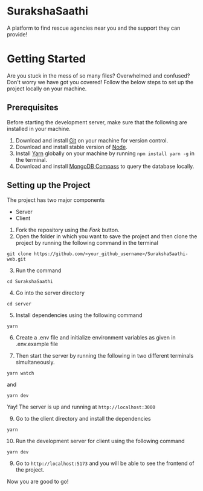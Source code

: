 # SurakshaSaathi

A platform to find rescue agencies near you and the support they can provide!

# Getting Started

Are you stuck in the mess of so many files? Overwhelmed and confused? Don't worry we have got you covered! Follow the below steps to set up the project locally on your machine.

## Prerequisites

Before starting the development server, make sure that the following are installed in your machine.

1. Download and install [Git](https://git-scm.com/) on your machine for version control.
2. Download and install stable version of [Node](https://nodejs.org/en).
3. Install [Yarn](https://yarnpkg.com/) globally on your machine by running `npm install yarn -g` in the terminal.
4. Download and install [MongoDB Compass](https://www.mongodb.com/products/tools/compass) to query the database locally.

## Setting up the Project

The project has two major components

- Server
- Client

1. Fork the repository using the _Fork_ button.
2. Open the folder in which you want to save the project and then clone the project by running the following command in the terminal

```
git clone https://github.com/<your_github_username>/SurakshaSaathi-web.git
```

3. Run the command

```
cd SurakshaSaathi
```

4. Go into the server directory

```
cd server
```

5. Install dependencies using the following command

```
yarn
```

6. Create a .env file and initialize environment variables as given in .env.example file

7. Then start the server by running the following in two different terminals simultaneously.

```
yarn watch
```

and

```
yarn dev
```

Yay! The server is up and running at `http://localhost:3000`

9. Go to the client directory and install the dependencies

```
yarn
```

10. Run the development server for client using the following command

```
yarn dev
```

9. Go to `http://localhost:5173` and you will be able to see the frontend of the project.

Now you are good to go!
